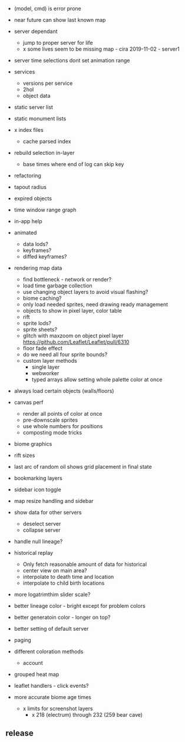 - (model, cmd) is error prone
- near future can show last known map
- server dependant
  - jump to proper server for life
  - x some lives seem to be missing map - cira 2019-11-02 - server1
- server time selections dont set animation range
- services
  - versions per service
  - 2hol
  - object data
- static server list
- static monument lists
- x index files
  - cache parsed index
- rebuild selection in-layer
  - base times where end of log can skip key
- refactoring

- tapout radius
- expired objects
- time window range graph
- in-app help
- animated
  - data lods?
  - keyframes?
  - diffed keyframes?
- rendering map data
  - find bottleneck - network or render?
  - load time garbage collection
  - use changing object layers to avoid visual flashing?
  - biome caching?
  - only load needed sprites, need drawing ready management
  - objects to show in pixel layer, color table
  - rift
  - sprite lods?
  - sprite sheets?
  - glitch with maxzoom on object pixel layer https://github.com/Leaflet/Leaflet/pull/6310
  - floor fade effect
  - do we need all four sprite bounds?
  - custom layer methods
    - single layer
    - webworker
    - typed arrays allow setting whole palette color at once
- always load certain objects (walls/floors)
- canvas perf
  - render all points of color at once
  - pre-downscale sprites
  - use whole numbers for positions
  - composting mode tricks
- biome graphics
- rift sizes
- last arc of random oil shows grid placement in final state

- bookmarking layers
- sidebar icon toggle
- map resize handling and sidebar
- show data for other servers
  - deselect server
  - collapse server
- handle null lineage?
- historical replay
  - Only fetch reasonable amount of data for historical
  - center view on main area?
  - interpolate to death time and location
  - interpolate to child birth locations
- more logatrimthim slider scale?
- better lineage color - bright except for problem colors
- better generatoin color - longer on top?
- better setting of default server
- paging
- different coloration methods
  - account
- grouped heat map
- leaflet handlers - click events?
- more accurate biome age times

  - x limits for screenshot layers
    - x 218 (electrum) through 232 (259 bear cave)

## release
